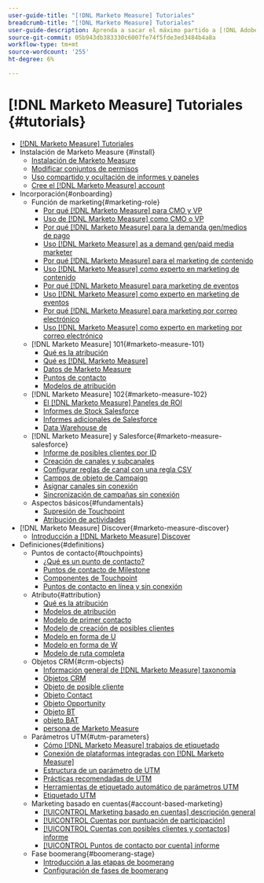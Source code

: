 ```yaml
---
user-guide-title: "[!DNL Marketo Measure] Tutoriales"
breadcrumb-title: "[!DNL Marketo Measure] Tutoriales"
user-guide-description: Aprenda a sacar el máximo partido a [!DNL Adobe Marketo Measure] (anteriormente, [!DNL Bizible]), the industry's leading B2B marketing attribution application. Watch tutorials on installation, onboarding, [!DNL Marketo Measure] aspectos básicos y definiciones.
source-git-commit: 05b943db383330c6007fe74f5fde3ed3484b4a8a
workflow-type: tm+mt
source-wordcount: '255'
ht-degree: 6%

---
```



# [!DNL Marketo Measure] Tutoriales {#tutorials}

+ [[!DNL Marketo Measure] Tutoriales](overview.md)
+ Instalación de Marketo Measure {#install}
   + [Instalación de Marketo Measure](/help/installing/install-production.md)
   + [Modificar conjuntos de permisos](/help/installing/modify-permission-sets-production.md)
   + [Uso compartido y ocultación de informes y paneles](/help/installing/sharing-reports-production.md)
   + [Cree el [!DNL Marketo Measure] account](/help/installing/creating-marketo-measure-account-production.md)
+ Incorporación{#onboarding}
   + Función de marketing{#marketing-role}
      + [Por qué [!DNL Marketo Measure] para CMO y VP](/help/onboarding/marketing-role/cmo-and-vp-why.md)
      + [Uso de [!DNL Marketo Measure] como CMO o VP](/help/onboarding/marketing-role/cmo-and-vp-using.md)
      + [Por qué [!DNL Marketo Measure] para la demanda gen/medios de pago](/help/onboarding/marketing-role/demand-gen-why.md)
      + [Uso [!DNL Marketo Measure] as a demand gen/paid media marketer](/help/onboarding/marketing-role/demand-gen-using.md)
      + [Por qué [!DNL Marketo Measure] para el marketing de contenido](/help/onboarding/marketing-role/content-marketing-why.md)
      + [Uso [!DNL Marketo Measure] como experto en marketing de contenido](/help/onboarding/marketing-role/content-marketing-using.md)
      + [Por qué [!DNL Marketo Measure] para marketing de eventos](/help/onboarding/marketing-role/events-marketing-why.md)
      + [Uso [!DNL Marketo Measure] como experto en marketing de eventos](/help/onboarding/marketing-role/events-marketing-using.md)
      + [Por qué [!DNL Marketo Measure] para marketing por correo electrónico](/help/onboarding/marketing-role/email-marketing-why.md)
      + [Uso [!DNL Marketo Measure] como experto en marketing por correo electrónico](/help/onboarding/marketing-role/email-marketing-using.md)
   + [!DNL Marketo Measure] 101{#marketo-measure-101}
      + [Qué es la atribución](/help/onboarding/marketo-measure-101/what-is-attribution.md)
      + [Qué es [!DNL Marketo Measure]](/help/onboarding/marketo-measure-101/what-is-marketo-measure.md)
      + [Datos de Marketo Measure](/help/onboarding/marketo-measure-101/marketo-measure-data.md)
      + [Puntos de contacto](/help/onboarding/marketo-measure-101/touchpoints.md)
      + [Modelos de atribución](/help/onboarding/marketo-measure-101/attribution-models.md)
   + [!DNL Marketo Measure] 102{#marketo-measure-102}
      + [El [!DNL Marketo Measure] Paneles de ROI](/help/onboarding/marketo-measure-102/roi-dashboards.md)
      + [Informes de Stock Salesforce](/help/onboarding/marketo-measure-102/stock-salesforce-reports.md)
      + [Informes adicionales de Salesforce](/help/onboarding/marketo-measure-102/addtional-salesforce-reports.md)
      + [Data Warehouse de  ](/help/onboarding/marketo-measure-102/data-warehouse.md)
   + [!DNL Marketo Measure] y Salesforce{#marketo-measure-salesforce}
      + [Informe de posibles clientes por ID](/help/onboarding/marketo-measure-salesforce/leads-by-id-report.md)
      + [Creación de canales y subcanales](/help/onboarding/marketo-measure-salesforce/creating-channels-subchannels.md)
      + [Configurar reglas de canal con una regla CSV](/help/onboarding/marketo-measure-salesforce/channel-rules-csv.md)
      + [Campos de objeto de Campaign](/help/onboarding/marketo-measure-salesforce/campaign-object-fields.md)
      + [Asignar canales sin conexión](/help/onboarding/marketo-measure-salesforce/mapping-offline-channels.md)
      + [Sincronización de campañas sin conexión](/help/onboarding/marketo-measure-salesforce/syncing-offline-campaigns.md)
   + Aspectos básicos{#fundamentals}
      + [Supresión de Touchpoint](/help/onboarding/marketo-measure-salesforce/touchpoint-suppression.md)
      + [Atribución de actividades](/help/onboarding/fundamentals/activities-attribution.md)
+ [!DNL Marketo Measure] Discover{#marketo-measure-discover}
   + [Introducción a [!DNL Marketo Measure] Discover](/help/marketo-measure-discover/introduction-to-marketo-measure-discover.md)
+ Definiciones{#definitions}
   + Puntos de contacto{#touchpoints}
      + [¿Qué es un punto de contacto?](/help/definitions/touchpoints/what-is-a-touchpoint.md)
      + [Puntos de contacto de Milestone](/help/definitions/touchpoints/milestone-touchpoints.md)
      + [Componentes de Touchpoint](/help/definitions/touchpoints/touchpoint-components.md)
      + [Puntos de contacto en línea y sin conexión](/help/definitions/touchpoints/online-offline-touchpoints.md)
   + Atributo{#attribution}
      + [Qué es la atribución](/help/definitions/attribution/what-is-attribution.md)
      + [Modelos de atribución](/help/definitions/attribution/attribution-models.md)
      + [Modelo de primer contacto](/help/definitions/attribution/first-touch-model.md)
      + [Modelo de creación de posibles clientes](/help/definitions/attribution/lead-creation-model.md)
      + [Modelo en forma de U](/help/definitions/attribution/u-shaped-model.md)
      + [Modelo en forma de W](/help/definitions/attribution/w-shaped-model.md)
      + [Modelo de ruta completa](/help/definitions/attribution/full-path-model.md)
   + Objetos CRM{#crm-objects}
      + [Información general de [!DNL Marketo Measure] taxonomía](/help/definitions/crm-objects/taxonomy-overview.md)
      + [Objetos CRM](/help/definitions/crm-objects/crm-objects.md)
      + [Objeto de posible cliente](/help/definitions/crm-objects/lead-object.md)
      + [Objeto Contact](/help/definitions/crm-objects/contact-object.md)
      + [Objeto Opportunity](/help/definitions/crm-objects/opportunity-object.md)
      + [Objeto BT](/help/definitions/crm-objects/bt-object.md)
      + [objeto BAT](/help/definitions/crm-objects/bat-object.md)
      + [persona de Marketo Measure](/help/definitions/crm-objects/marketo-measure-person.md)
   + Parámetros UTM{#utm-parameters}
      + [Cómo [!DNL Marketo Measure] trabajos de etiquetado](/help/definitions/utm-parameters/how-marketo-measure-tagging-works.md)
      + [Conexión de plataformas integradas con [!DNL Marketo Measure]](/help/definitions/utm-parameters/connecting-integrated-platforms-with-marketo-measure.md)
      + [Estructura de un parámetro de UTM](/help/definitions/utm-parameters/anatomy-of-a-utm-parameter.md)
      + [Prácticas recomendadas de UTM](/help/definitions/utm-parameters/utm-best-practices.md)
      + [Herramientas de etiquetado automático de parámetros UTM](/help/definitions/utm-parameters/utm-parameter-auto-tagging-tools.md)
      + [Etiquetado UTM](/help/definitions/utm-parameters/utm-tagging.md)
   + Marketing basado en cuentas{#account-based-marketing}
      + [[!UICONTROL Marketing basado en cuentas] descripción general](/help/definitions/account-based-marketing/abm-overview.md)
      + [[!UICONTROL Cuentas por puntuación de participación]](/help/definitions/account-based-marketing/accounts-by-engagement-score.md)
      + [[!UICONTROL Cuentas con posibles clientes y contactos] informe](/help/definitions/account-based-marketing/accounts-with-leads-and-contacts.md)
      + [[!UICONTROL Puntos de contacto por cuenta] informe](/help/definitions/account-based-marketing/touchpoints-per-account-report.md)
   + Fase boomerang{#boomerang-stage}
      + [Introducción a las etapas de boomerang](/help/definitions/boomerang-stage/introduction-to-boomerang-stages.md)
      + [Configuración de fases de boomerang](/help/definitions/boomerang-stage/setting-up-boomerang-stages.md)
